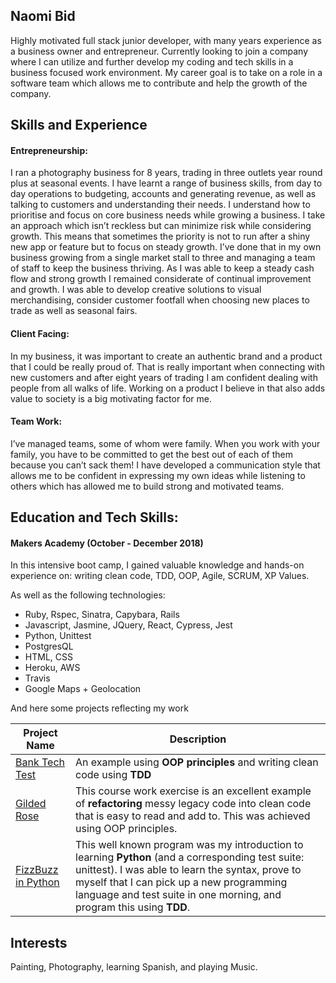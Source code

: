 ## Naomi Bid

Highly motivated full stack junior developer, with many years experience as a business owner and entrepreneur. Currently looking to join a company where I can utilize and further develop my coding and tech skills in a business focused work environment. My career goal is to take on a role in a software team which allows me to contribute and help the growth of the company.

## Skills and Experience

#### Entrepreneurship:

I ran a photography business for 8 years, trading in three outlets year round plus at seasonal events. I have learnt a range of business skills, from day to day operations to budgeting, accounts and generating revenue, as well as talking to customers and understanding their needs. I understand how to prioritise and focus on core business needs while growing a business. I take an approach which isn’t reckless but can minimize risk while considering growth. This means that sometimes the priority is not to run after a shiny new app or feature but to  focus on steady growth. I’ve done that in my own business growing from a single market stall to three and managing a team of staff to keep the business thriving. As I was able to keep a steady cash flow and strong growth I remained considerate of continual improvement and growth. I was able to develop creative solutions to visual merchandising, consider customer footfall when choosing new places to trade as well as seasonal fairs.

#### Client Facing:

In my business, it was important to create an authentic brand and a product that I could be really proud of. That is  really important when connecting with new customers and after eight years of trading I am confident dealing with people from all walks of life. Working on a product I believe in that also adds value to society is a big motivating factor for me.

#### Team Work:

I’ve managed teams, some of whom were family. When you work with your family, you have to be committed to get the best out of each of them because you can’t sack them! I have developed a communication style that allows me to be confident in expressing my own ideas while listening to others which has allowed me to build strong and motivated teams.

## Education and Tech Skills:

#### Makers Academy (October - December 2018)

In this intensive boot camp, I gained valuable knowledge and hands-on experience on: writing clean code, TDD,  OOP, Agile, SCRUM, XP Values.

As well as the following technologies:

* Ruby, Rspec, Sinatra, Capybara, Rails
* Javascript, Jasmine, JQuery, React, Cypress, Jest
* Python, Unittest
* PostgresQL
* HTML, CSS
* Heroku, AWS
* Travis
* Google Maps + Geolocation


And here some projects reflecting my work

|    Project Name    | Description |
|------------------------------|-------------|
|[Bank Tech Test](https://github.com/NaomiBid/bank-tech-test)                                           |  An example using **OOP principles** and writing clean code using **TDD**           |
|[Gilded Rose](https://github.com/NaomiBid/Gilded-Rose-new-repository)                                                 | This course work exercise is an excellent example of **refactoring** messy legacy code into clean code that is easy to read and add to. This was achieved using OOP principles.            |
|[FizzBuzz in Python](https://github.com/NaomiBid/fizzbuzz-in-python)                                           |  This well known program was my introduction to learning **Python** (and a corresponding test suite: unittest). I was able to learn the syntax, prove to myself that I can pick up a new programming language and test suite in one morning, and program this using **TDD**.           |


## Interests

Painting, Photography, learning Spanish, and playing Music.

